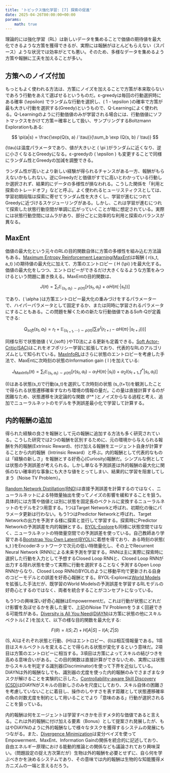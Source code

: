 ```yaml
---
title: 'トピックス強化学習: [7] 探索の促進'
date: 2025-04-26T00:00:00+00:00
params:
    math: true
---
```


理論的には強化学習（RL）は新しいデータを集めることで価値の期待値を最大化できるような方策を獲得できるが、実際には報酬がほとんどもらえない（スパース）ような状況では効率がとても悪い。そのため、多様なデータを集めるよう方策や報酬に工夫を加えることが多い。

## 方策へのノイズ付加

もっともよく使われる方法は、方策にノイズを加えることで方策が本来取らないであろう行動をあえて選ばせるというものだ。ε-greedyは毎回の行動選択時にある確率 \(\epsilon\) でランダムな行動を選択し、\( 1 - \epsilon \)の確率で方策が最も大きい行動を選択する(Greedy)というもので、Q-Learningによく使われる。Q-Learningのように行動価値のみが学習される場合には、行動価値にソフトマックスをかけて方策＝確率として扱い、サンプリングするBoltzmann Explorationもある:

$$
\pi(a|s) = \frac{\exp(Q(s, a) / \tau)}{\sum_b \exp (Q(s, b) / \tau)}
$$

\(\tau\)は温度パラメータであり、値が大きいと \( \pi \)がランダムに近くなり、逆に小さくなるとGreedyになる。ε-greedyの \( \epsilon \) も変更することで同様にランダム性とGreedyの加減を調整できる。

ランダム性が高いとより新しい経験が得られるチャンスがある一方、報酬がもらえないかもしれない。逆にGreedyだと価値がすでに高いとわかっている行動しか選択されず、結果的にデータの多様性が損なわれる。こうした関係を「利用と探索のトレードオフ」などと呼ぶ。よく使われるヒューリスティクスとしては、学習初期段階は探索に寄せてランダム性を大きくし、学習が進むにつれてGreedyに近づけるスケジューリングがある。しかし、これは学習が進むにつれて探索した状態行動空間が単調に広がっていくことが暗に想定されている。実際には状態行動空間にはムラがあり、部分ごとに効率的な利用と探索のバランスが異なる。

## MaxEnt

価値の最大化という元々のRLの目的関数自体に方策の多様性を組み込む方法論もある。[Maximum Entropy Reinforcement Learning(MaxEnt)](https://arxiv.org/pdf/1702.08165)は報酬 \( r(s_t, a_t) \)の期待値の最大化に加えて、方策のエントロピー \( H (\pi) \)を最大化する。価値の最大化をしつつ、エントロピーができるだけ大きくなるような方策をみつけるという問題に置き換える。MaxEntの目的関数は、

$$
J(\pi) = \sum_t \mathbb{E}_{(s_t, a_t) \sim \rho(\pi)} [ r(s_t, a_t) + \alpha H(\pi(\cdot|s_t))] 
$$

であり、\( \alpha \)は方策エントロピー最大化の重みづけをするパラメーターで、ハイパーパラメータとして固定するか、または同時に学習されるパラメータにすることもある。この問題を解くための新たな行動価値であるSoft-Qが定義できる:

$$
Q_{soft}(s_t, a_t) = r_t + \mathbb{E}_{(s_{t+1},\cdots) \sim \rho(\pi)} [\sum_l \gamma^l (r_{t+l} - \alpha H(\pi(\cdot|s_{t+l})))]
$$

同様な形で状態価値 \( V_{soft} \)やTD法による更新も定義できる。[Soft Actor-Critic(SAC)](https://arxiv.org/abs/1801.01290)はこれをオフポリシー学習に拡張しており、代表的なRLのアルゴリズムとして知られている。[MaxInfoRL](https://arxiv.org/abs/2412.12098)はさらに状態のエントロピーを考慮した手法で、MaxEntに次時刻の状態のInformation gain \( I \)を加えている:

$$
J_{\text{MaxInfo}}(\pi) = \sum_t \mathbb{E}_{(s_t, a_t) \sim \rho(\pi)} [ r(s_t, a_t) - \alpha_1 H(\pi(\cdot|s_t)) + \alpha_2 I(s_{t+1},f^*|s_t, a_t)] 
$$

\(I\)はある状態\(s_t\)で行動\(a_t\)を選択して次時刻の状態 \(s_{t+1}\)を観測したことで得られる状態遷移確率すなわち環境の情報の量だ。この量は直接計算するのが困難なため、状態遷移を決定論的な関数 \(f^* \)とノイズからなる過程と考え、追加でニューラルネットのモデルを予測誤差最小化で学習して計算する。

## 内的報酬の追加

得られた経験の良さを報酬として元の報酬に追加する方法も多く研究されている。こうした研究では2つの報酬を区別するために、元の環境から与えられる報酬を外的報酬(Extrinsic Reward)、付け加える報酬をエージェント自身が計算することから内的報酬（Intrinsic Reward）と呼ぶ。内的報酬として代表的なものは「経験の新しさ」を報酬とする好奇心(Curiosity)報酬だ。シンプルな例としては状態の予測誤差が考えられる。しかし単なる予測誤差は外的報酬の最大化に関係のない確率的な事象にも大きな値をとってしまい、結果的に学習を阻害してしまう（Noise TV Problem）。

[Random Network Distillation(RND)](https://arxiv.org/abs/1810.12894)は直接予測誤差を計算するのではなく、ニューラルネットによる特徴量抽出を使ってノイズの影響を緩和することを狙う。具体的には方策や価値とは別に状態を固定長のベクトルに変換するニューラルネットのモデルを2つ用意する。1つはTarget Networkと呼ばれ、初期化の後にパラメータ更新は行わない。もう1つはPredictor Networkと呼ばれ、Target Networkの出力を予測する様に探索と並行して学習する。探索時にPredictor Networkの予測誤差を内的報酬とする。[BYOL-Explore](https://arxiv.org/abs/2206.08332)も同様に状態空間ではなく、ニューラルネットの特徴量空間での予測誤差を使っている。自己教師あり学習である[Bootstrap You Own Latent(BYOL)](https://arxiv.org/abs/2006.07733)に着想を得ており、ある時刻の状態\( s_t \)をEncoderネットワークで次元の低い特徴量化し、その上でRecurrent Neural Network (RNN)による未来予測を学習する。RNNは主に実際に探索時に選択した行動を入力として予想するClosed Loop RNNと、Closed Loop RNNが出力する隠れ状態を使って実際に行動を選択することなく予測するOpen Loop RNNからなり、Closed Loop RNNのBYOLのように移動平均で更新される自身のコピーモデルとの誤差を好奇心報酬とする。BYOL-Exploreは[World Models](https://arxiv.org/abs/1803.10122)を拡張した手法だが、既学習のWorld Modelsの予測誤差を学習するRLモデルの好奇心とするのではなく、両者を統合することがコンセプトになっている。

もう1つの興味深い好奇心報酬はEmpowermentだ。これは行動が状態にどれだけ影響を及ぼせるかを表した量で、上記のNoise TV Problemをうまく回避できる可能性がある。[Diversity is All You Need(DIAYN)](https://arxiv.org/abs/1802.06070)は方策に状態の他にスキルベクトル\( Z \)を加えて、以下の様な目的関数を最大化する:

$$
F(\theta) = I(S;Z) + H[A|S] -I(A;Z|S)
$$

\(S, A\)はそれぞれ状態と行動、\(H\)はエントロピー、\(I\)は相互情報量である。1項目はスキルベクトルを変えることで得られる状態が変化するという意味だ。2項目は方策のエントロピーに相当する。3項目は方策によってスキルの結びつきを高める意味合いがある。この目的関数は直接計算ができないため、実際には状態からスキルを判定する識別器(Discriminator)を使って下界を近似している。DIAYNは外的報酬なしでも、識別器の尤度を使った内的報酬のみでさまざまなタスクが解けることを実験的に示した。[Controllability-aware Skill Discovery (CSD)](https://arxiv.org/abs/2302.05103)はDIAYNがスキルの目新しさのみを尺度にしており、スキル自体の困難さを考慮していないことに着目し、操作のしやすさを表す距離として状態遷移確率の負の対数尤度を制約として用いることでより「意味のある」行動が選択されることを狙っている。

内的報酬は何をエージェントは学習すべきかを示すメタ的な価値であると言える。これは外的報酬に付け加える要素（Bonus）として提案され発展したが、もはやDIAYNのように外的報酬なしで様々なタスクを獲得するシステムの発展にもつながる。また、[Divergence Minimization](https://arxiv.org/abs/2009.01791)は変分ベイズを使ってEmpowerment、MaxEnt、Information Gainの関係を統合的に記述しており、自由エネルギー原理における能動的推論との関係なども議論されており興味深い。（問題設定の捉え方次第だが）生物は外的報酬を必要とせずに、自ら何を学ぶべきかを決めるシステムであり、その意味では内的報酬は生物的な知能獲得メカニズムの一端と言えるだろう。